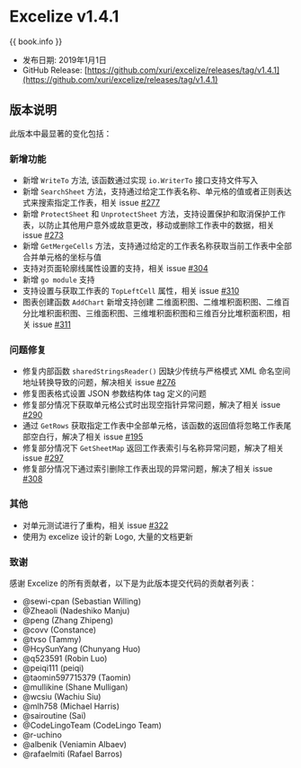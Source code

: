 # Excelize v1.4.1

{{ book.info }}

* 发布日期: 2019年1月1日
* GitHub Release: [https://github.com/xuri/excelize/releases/tag/v1.4.1](https://github.com/xuri/excelize/releases/tag/v1.4.1)

## 版本说明

此版本中最显著的变化包括：

### 新增功能

* 新增 `WriteTo` 方法, 该函数通过实现 `io.WriterTo` 接口支持文件写入
* 新增 `SearchSheet` 方法，支持通过给定工作表名称、单元格的值或者正则表达式来搜索指定工作表，相关 issue [#277](https://github.com/xuri/excelize/issues/277)
* 新增 `ProtectSheet` 和 `UnprotectSheet` 方法，支持设置保护和取消保护工作表，以防止其他用户意外或故意更改，移动或删除工作表中的数据，相关 issue [#273](https://github.com/xuri/excelize/issues/273)
* 新增 `GetMergeCells` 方法，支持通过给定的工作表名称获取当前工作表中全部合并单元格的坐标与值
* 支持对页面轮廓线属性设置的支持，相关 issue [#304](https://github.com/xuri/excelize/issues/304)
* 新增 `go module` 支持
* 支持设置与获取工作表的 `TopLeftCell` 属性，相关 issue [#310](https://github.com/xuri/excelize/issues/310)
* 图表创建函数 `AddChart` 新增支持创建 二维面积图、二维堆积面积图、二维百分比堆积面积图、三维面积图、三维堆积面积图和三维百分比堆积面积图，相关 issue [#311](https://github.com/xuri/excelize/issues/311)

### 问题修复

* 修复内部函数 `sharedStringsReader()` 因缺少传统与严格模式 XML 命名空间地址转换导致的问题，解决相关 issue [#276](https://github.com/xuri/excelize/issues/276)
* 修复图表格式设置 JSON 参数结构体 tag 定义的问题
* 修复部分情况下获取单元格公式时出现空指针异常问题，解决了相关 issue [#290](https://github.com/xuri/excelize/issues/290)
* 通过 `GetRows` 获取指定工作表中全部单元格，该函数的返回值将忽略工作表尾部空白行，解决了相关 issue [#195](https://github.com/xuri/excelize/issues/195)
* 修复部分情况下 `GetSheetMap` 返回工作表索引与名称异常问题，解决了相关 issue [#297](https://github.com/xuri/excelize/issues/297)
* 修复部分情况下通过索引删除工作表出现的异常问题，解决了相关 issue [#308](https://github.com/xuri/excelize/issues/308)

### 其他

* 对单元测试进行了重构，相关 issue [#322](https://github.com/xuri/excelize/issues/322)
* 使用为 excelize 设计的新 Logo, 大量的文档更新

### 致谢

感谢 Excelize 的所有贡献者，以下是为此版本提交代码的贡献者列表：

* @sewi-cpan (Sebastian Willing)
* @Zheaoli (Nadeshiko Manju)
* @peng (Zhang Zhipeng)
* @covv (Constance)
* @tvso (Tammy)
* @HcySunYang (Chunyang Huo)
* @q523591 (Robin Luo)
* @peiqi111 (peiqi)
* @taomin597715379 (Taomin)
* @mullikine (Shane Mulligan)
* @wcsiu (Wachiu Siu)
* @mlh758 (Michael Harris)
* @sairoutine (Sai)
* @CodeLingoTeam (CodeLingo Team)
* @r-uchino
* @albenik (Veniamin Albaev)
* @rafaelmiti (Rafael Barros)
